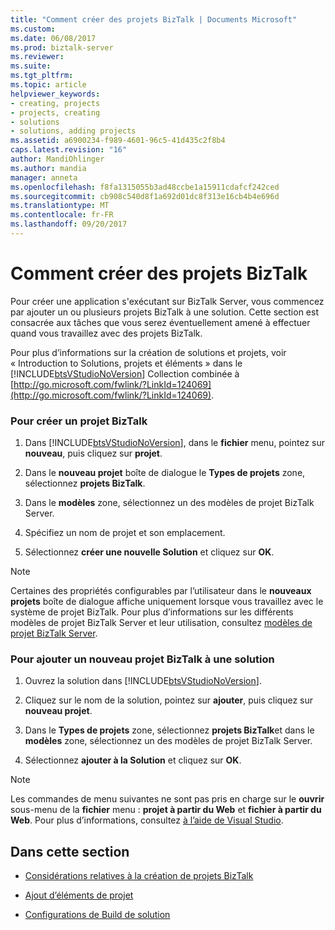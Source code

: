 ```yaml
---
title: "Comment créer des projets BizTalk | Documents Microsoft"
ms.custom: 
ms.date: 06/08/2017
ms.prod: biztalk-server
ms.reviewer: 
ms.suite: 
ms.tgt_pltfrm: 
ms.topic: article
helpviewer_keywords:
- creating, projects
- projects, creating
- solutions
- solutions, adding projects
ms.assetid: a6900234-f989-4601-96c5-41d435c2f8b4
caps.latest.revision: "16"
author: MandiOhlinger
ms.author: mandia
manager: anneta
ms.openlocfilehash: f8fa1315055b3ad48ccbe1a15911cdafcf242ced
ms.sourcegitcommit: cb908c540d8f1a692d01dc8f313e16cb4b4e696d
ms.translationtype: MT
ms.contentlocale: fr-FR
ms.lasthandoff: 09/20/2017
---
```

# <a name="how-to-create-biztalk-projects"></a>Comment créer des projets BizTalk
Pour créer une application s'exécutant sur BizTalk Server, vous commencez par ajouter un ou plusieurs projets BizTalk à une solution. Cette section est consacrée aux tâches que vous serez éventuellement amené à effectuer quand vous travaillez avec des projets BizTalk.  
  
 Pour plus d’informations sur la création de solutions et projets, voir « Introduction to Solutions, projets et éléments » dans le [!INCLUDE[btsVStudioNoVersion](../includes/btsvstudionoversion-md.md)] Collection combinée à [http://go.microsoft.com/fwlink/?LinkId=124069](http://go.microsoft.com/fwlink/?LinkId=124069).  
  
### <a name="to-create-a-biztalk-project"></a>Pour créer un projet BizTalk  
  
1.  Dans [!INCLUDE[btsVStudioNoVersion](../includes/btsvstudionoversion-md.md)], dans le **fichier** menu, pointez sur **nouveau**, puis cliquez sur **projet**.  
  
2.  Dans le **nouveau projet** boîte de dialogue le **Types de projets** zone, sélectionnez **projets BizTalk**.  
  
3.  Dans le **modèles** zone, sélectionnez un des modèles de projet BizTalk Server.  
  
4.  Spécifiez un nom de projet et son emplacement.  
  
5.  Sélectionnez **créer une nouvelle Solution** et cliquez sur **OK**.  
  
> [!NOTE]
>  Certaines des propriétés configurables par l’utilisateur dans le **nouveaux projets** boîte de dialogue affiche uniquement lorsque vous travaillez avec le système de projet BizTalk. Pour plus d’informations sur les différents modèles de projet BizTalk Server et leur utilisation, consultez [modèles de projet BizTalk Server](../core/biztalk-server-project-templates.md).  
  
### <a name="to-add-a-new-biztalk-project-to-a-solution"></a>Pour ajouter un nouveau projet BizTalk à une solution  
  
1.  Ouvrez la solution dans [!INCLUDE[btsVStudioNoVersion](../includes/btsvstudionoversion-md.md)].  
  
2.  Cliquez sur le nom de la solution, pointez sur **ajouter**, puis cliquez sur **nouveau projet**.  
  
3.  Dans le **Types de projets** zone, sélectionnez **projets BizTalk**et dans le **modèles** zone, sélectionnez un des modèles de projet BizTalk Server.  
  
4.  Sélectionnez **ajouter à la Solution** et cliquez sur **OK**.  
  
> [!NOTE]
>  Les commandes de menu suivantes ne sont pas pris en charge sur le **ouvrir** sous-menu de la **fichier** menu : **projet à partir du Web** et **fichier à partir du Web**. Pour plus d’informations, consultez [à l’aide de Visual Studio](../core/using-visual-studio.md).  
  
## <a name="in-this-section"></a>Dans cette section  
  
-   [Considérations relatives à la création de projets BizTalk](../core/considerations-when-creating-biztalk-projects.md)  
  
-   [Ajout d’éléments de projet](../core/adding-project-items.md)  
  
-   [Configurations de Build de solution](../core/solution-build-configurations.md)